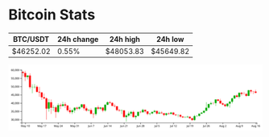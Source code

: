 # Bitcoin Stats

BTC/USDT|24h change|24h high|24h low|
|---|---|---|---|
|$46252.02|0.55%|$48053.83|$45649.82|

<img src="./chart.svg">
